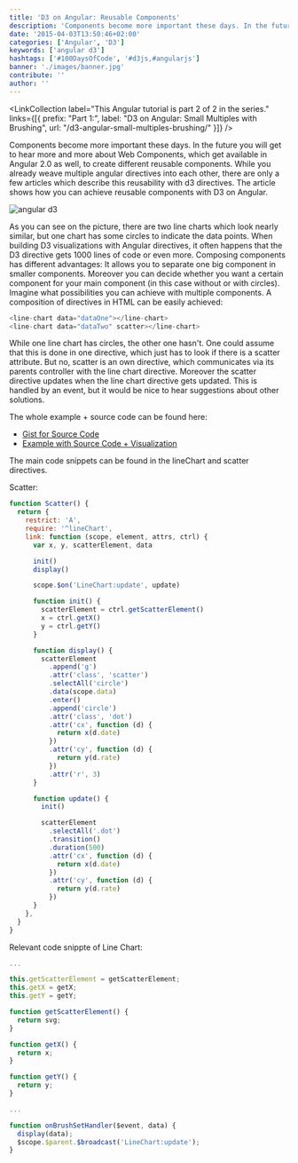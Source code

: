 ```yaml
---
title: 'D3 on Angular: Reusable Components'
description: 'Components become more important these days. In the future you will get to hear more and more about Web Components, which get available in Angular 2.0...'
date: '2015-04-03T13:50:46+02:00'
categories: ['Angular', 'D3']
keywords: ['angular d3']
hashtags: ['#100DaysOfCode', '#d3js,#angularjs']
banner: './images/banner.jpg'
contribute: ''
author: ''
---
```


<Sponsorship />

<LinkCollection label="This Angular tutorial is part 2 of 2 in the series." links={[{ prefix: "Part 1:", label: "D3 on Angular: Small Multiples with Brushing", url: "/d3-angular-small-multiples-brushing/" }]} />

Components become more important these days. In the future you will get to hear more and more about Web Components, which get available in Angular 2.0 as well, to create different reusable components. While you already weave multiple angular directives into each other, there are only a few articles which describe this reusability with d3 directives. The article shows how you can achieve reusable components with D3 on Angular.

![angular d3](img/posts/d3-on-angular-reusable-components/chart.png)

As you can see on the picture, there are two line charts which look nearly similar, but one chart has some circles to indicate the data points. When building D3 visualizations with Angular directives, it often happens that the D3 directive gets 1000 lines of code or even more. Composing components has different advantages: It allows you to separate one big component in smaller components. Moreover you can decide whether you want a certain component for your main component (in this case without or with circles). Imagine what possibilities you can achieve with multiple components. A composition of directives in HTML can be easily achieved:

```javascript
<line-chart data="dataOne"></line-chart>
<line-chart data="dataTwo" scatter></line-chart>
```

While one line chart has circles, the other one hasn't. One could assume that this is done in one directive, which just has to look if there is a scatter attribute. But no, scatter is an own directive, which communicates via its parents controller with the line chart directive. Moreover the scatter directive updates when the line chart directive gets updated. This is handled by an event, but it would be nice to hear suggestions about other solutions.

The whole example + source code can be found here:

- [Gist for Source Code](https://gist.github.com/rwieruch/630b6af9f93cffe594bb)
- [Example with Source Code + Visualization](http://bl.ocks.org/rwieruch/630b6af9f93cffe594bb)

The main code snippets can be found in the lineChart and scatter directives.

Scatter:

```javascript
function Scatter() {
  return {
    restrict: 'A',
    require: '^lineChart',
    link: function (scope, element, attrs, ctrl) {
      var x, y, scatterElement, data

      init()
      display()

      scope.$on('LineChart:update', update)

      function init() {
        scatterElement = ctrl.getScatterElement()
        x = ctrl.getX()
        y = ctrl.getY()
      }

      function display() {
        scatterElement
          .append('g')
          .attr('class', 'scatter')
          .selectAll('circle')
          .data(scope.data)
          .enter()
          .append('circle')
          .attr('class', 'dot')
          .attr('cx', function (d) {
            return x(d.date)
          })
          .attr('cy', function (d) {
            return y(d.rate)
          })
          .attr('r', 3)
      }

      function update() {
        init()

        scatterElement
          .selectAll('.dot')
          .transition()
          .duration(500)
          .attr('cx', function (d) {
            return x(d.date)
          })
          .attr('cy', function (d) {
            return y(d.rate)
          })
      }
    },
  }
}
```

Relevant code snippte of Line Chart:

```javascript
...

this.getScatterElement = getScatterElement;
this.getX = getX;
this.getY = getY;

function getScatterElement() {
  return svg;
}

function getX() {
  return x;
}

function getY() {
  return y;
}

...

function onBrushSetHandler($event, data) {
  display(data);
  $scope.$parent.$broadcast('LineChart:update');
}
```

